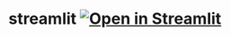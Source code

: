 # streamlit [![Open in Streamlit](https://static.streamlit.io/badges/streamlit_badge_black_white.svg)](https://share.streamlit.io/zewenzhang1007/streamlit/main/first_app.py)